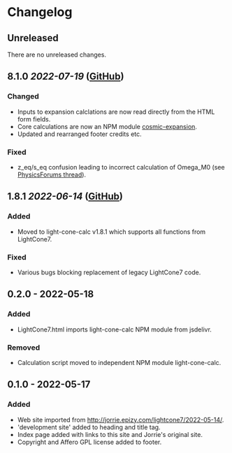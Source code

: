 # Changelog

## Unreleased

There are no unreleased changes.

## 8.1.0 _2022-07-19_ ([GitHub](https://github.com/light-cone-calc/light-cone-calc.github.io/releases/v8.1.0))

### Changed

- Inputs to expansion calclations are now read directly from the HTML form fields.
- Core calculations are now an NPM module
  [cosmic-expansion](https://www.npmjs.com/package/cosmic-expansion).
- Updated and rearranged footer credits etc.

### Fixed

- z_eq/s_eq confusion leading to incorrect calculation of Omega_M0 (see
  [PhysicsForums thread](https://www.physicsforums.com/threads/a-glitch-in-jorries-cosmo-calculator.1014779/post-6653909)).

## 1.8.1 _2022-06-14_ ([GitHub](https://github.com/light-cone-calc/light-cone-calc.github.io/releases/v1.8.1))

### Added

- Moved to light-cone-calc v1.8.1 which supports all functions from LightCone7.

### Fixed

- Various bugs blocking replacement of legacy LightCone7 code.

## 0.2.0 - 2022-05-18

### Added

- LightCone7.html imports light-cone-calc NPM module from jsdelivr.

### Removed

- Calculation script moved to independent NPM module light-cone-calc.

## 0.1.0 - 2022-05-17

### Added

- Web site imported from http://jorrie.epizy.com/lightcone7/2022-05-14/.
- 'development site' added to heading and title tag.
- Index page added with links to this site and Jorrie's original site.
- Copyright and Affero GPL license added to footer.
